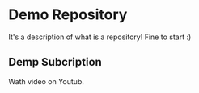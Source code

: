 # Demo Repository

It's a description of what is a repository!
Fine to start :)

## Demp Subcription

Wath video on Youtub.

